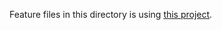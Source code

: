 Feature files in this directory is using [this project](https://github.com/gongo/turnip_formatter/tree/master/example/spec/features).
